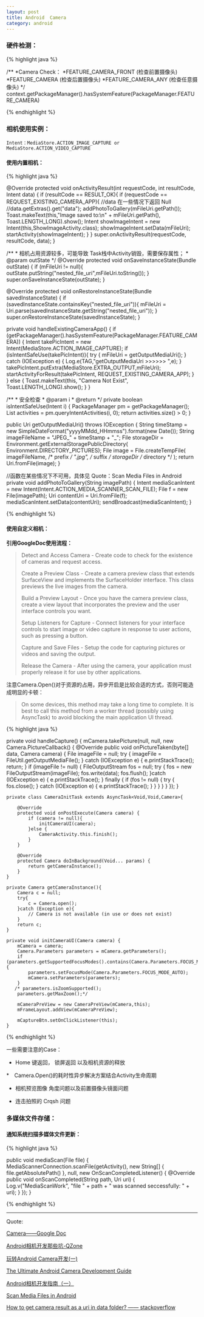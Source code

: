 ```yaml
---
layout: post
title: Android  Camera
category: android
---
```


### 硬件检测：

{% highlight java %}

/**
*Camera Check：
*FEATURE_CAMERA_FRONT (检查前置摄像头)
*FEATURE_CAMERA (检查后置摄像头)
*FEATURE_CAMERA_ANY (检查任意摄像头)
*/
context.getPackageManager().hasSystemFeature(PackageManager.FEATURE_CAMERA)

{% endhighlight %}  


### 相机使用实例：

`Intent：MediaStore.ACTION_IMAGE_CAPTURE or MediaStore.ACTION_VIDEO_CAPTURE`

#### 使用内置相机：

{% highlight java %}

@Override
   protected void onActivityResult(int requestCode, int resultCode, Intent data) {
       if (resultCode == RESULT_OK){
           if (requestCode == REQUEST_EXISTING_CAMERA_APP){
               //data 在一些情况下返回 Null
               //data.getExtras().get("data");
               addPhotoToGallery(mFileUri.getPath());
               Toast.makeText(this,"Image saved to:\n" + mFileUri.getPath(), Toast.LENGTH_LONG).show();
               Intent showImageIntent = new Intent(this,ShowImageActivity.class);
               showImageIntent.setData(mFileUri);
               startActivity(showImageIntent);
           }
       }
       super.onActivityResult(requestCode, resultCode, data);
   }

   /**
    * 相机占用资源较多，可能导致 Task栈中Activity销毁，需要保存属性；
    * @param outState
    */
   @Override
   protected void onSaveInstanceState(Bundle outState) {
       if (mFileUri != null){
           outState.putString("nested_file_uri",mFileUri.toString());
       }
       super.onSaveInstanceState(outState);
   }

   @Override
   protected void onRestoreInstanceState(Bundle savedInstanceState) {
       if (savedInstanceState.containsKey("nested_file_uri")){
           mFileUri = Uri.parse(savedInstanceState.getString("nested_file_uri"));
       }
       super.onRestoreInstanceState(savedInstanceState);
   }

   private void handleExistingCameraApp() {
       if (getPackageManager().hasSystemFeature(PackageManager.FEATURE_CAMERA)) {
           Intent takePicIntent = new Intent(MediaStore.ACTION_IMAGE_CAPTURE);
           if (isIntentSafeUse(takePicIntent)){
               try {
                   mFileUri = getOutputMediaUri();
               } catch (IOException e) {
                   Log.e(TAG,"getOutputMediaUri >>>>>> ",e);
               }
               takePicIntent.putExtra(MediaStore.EXTRA_OUTPUT,mFileUri);
               startActivityForResult(takePicIntent, REQUEST_EXISTING_CAMERA_APP);
           }
       } else {
           Toast.makeText(this, "Camera Not Exist", Toast.LENGTH_LONG).show();
       }
   }

   /**
    * 安全检查
    * @param i
    * @return
    */
   private boolean isIntentSafeUse(Intent i) {
       PackageManager pm = getPackageManager();
       List<ResolveInfo> activities = pm.queryIntentActivities(i, 0);
       return activities.size() > 0;
   }

   public Uri getOutputMediaUri() throws IOException {
       String timeStamp = new SimpleDateFormat("yyyyMMdd_HHmmss").format(new Date());
       String imageFileName = "JPEG_" + timeStamp + "_";
       File storageDir = Environment.getExternalStoragePublicDirectory(
               Environment.DIRECTORY_PICTURES);
       File image = File.createTempFile(
               imageFileName,  /* prefix */
               ".jpg",         /* suffix */
               storageDir      /* directory */
       );
       return Uri.fromFile(image);
   }

   //函数在某些情况下不可用，具体见 Quote：Scan Media Files in Android
   private void addPhotoToGallery(String imagePath) {
       Intent mediaScanIntent = new Intent(Intent.ACTION_MEDIA_SCANNER_SCAN_FILE);
       File f = new File(imagePath);
       Uri contentUri = Uri.fromFile(f);
       mediaScanIntent.setData(contentUri);
       sendBroadcast(mediaScanIntent);
   }

{% endhighlight %}  

#### 使用自定义相机：

**引用GoogleDoc使用流程：**

> Detect and Access Camera - Create code to check for the existence of cameras and request access.
>
> Create a Preview Class - Create a camera preview class that extends SurfaceView and implements the SurfaceHolder interface. This class previews the live images from the camera.
>
> Build a Preview Layout - Once you have the camera preview class, create a view layout that incorporates the preview and the user interface controls you want.
>
> Setup Listeners for Capture - Connect listeners for your interface controls to start image or video capture in response to user actions, such as pressing a button.
>
> Capture and Save Files - Setup the code for capturing pictures or videos and saving the output.
>
> Release the Camera - After using the camera, your application must properly release it for use by other applications.


注意Camera.Open()对于资源的占用，异步开启是比较合适的方式，否则可能造成明显的卡顿：

> On some devices, this method may take a long time to complete. It is best to call this method from a worker thread (possibly using AsyncTask) to avoid blocking the main application UI thread.

{% highlight java %}

private void handleCapture() {
        mCamera.takePicture(null, null, new Camera.PictureCallback() {
            @Override
            public void onPictureTaken(byte[] data, Camera camera) {
                File imageFile = null;
                try {
                    imageFile = FileUtil.getOutputMediaFile();
                } catch (IOException e) {
                    e.printStackTrace();
                    return;
                }
                if (imageFile != null) {
                    FileOutputStream fos = null;
                    try {
                        fos = new FileOutputStream(imageFile);
                        fos.write(data);
                        fos.flush();
                    }catch (IOException e) {
                        e.printStackTrace();
                    } finally {
                        if (fos != null) {
                            try {
                                fos.close();
                            } catch (IOException e) {
                                e.printStackTrace();
                            }
                        }
                    }
                }
            }
        });
    }

    private class CameraInitTask extends AsyncTask<Void,Void,Camera>{

        @Override
        protected void onPostExecute(Camera camera) {
            if (camera != null){
                initCameraUI(camera);
            }else {
                CameraActivity.this.finish();
            }
        }

        @Override
        protected Camera doInBackground(Void... params) {
            return getCameraInstance();
        }
    }

    private Camera getCameraInstance(){
        Camera c = null;
        try{
            c = Camera.open();
        }catch (Exception e){
            // Camera is not available (in use or does not exist)
        }
        return c;
    }

    private void initCameraUI(Camera camera) {
        mCamera = camera;
        Camera.Parameters parameters = mCamera.getParameters();
        if (parameters.getSupportedFocusModes().contains(Camera.Parameters.FOCUS_MODE_AUTO)){
            parameters.setFocusMode(Camera.Parameters.FOCUS_MODE_AUTO);
            mCamera.setParameters(parameters);
        }
       /* parameters.isZoomSupported();
        parameters.getMaxZoom();*/

        mCameraPreView = new CameraPreView(mCamera,this);
        mFrameLayout.addView(mCameraPreView);

        mCaptureBtn.setOnClickListener(this);
    }

{% endhighlight %}  

一些需要注意的Case：

*  Home  键返回， 锁屏返回 以及相机资源的释放          

*　Camera.Open()的耗时性异步解决方案结合Activity生命周期        

*  相机预览图像 角度问题以及前置摄像头镜面问题          
  
*  连击拍照的 Crqsh 问题 



### 多媒体文件存储：

#### 通知系统扫描多媒体文件更新：

{% highlight java %}

public void mediaScan(File file) {
    MediaScannerConnection.scanFile(getActivity(),
            new String[] { file.getAbsolutePath() }, null,
            new OnScanCompletedListener() {
                @Override
                public void onScanCompleted(String path, Uri uri) {
                    Log.v("MediaScanWork", "file " + path
                            + " was scanned seccessfully: " + uri);
                }
            });
}

{% endhighlight %}  

---

Quote:

[Camera——Google Doc](http://developer.android.com/guide/topics/media/camera.html)

[Android相机开发那些坑-QZone](https://mp.weixin.qq.com/s?__biz=MzI1MTA1MzM2Nw==&mid=401454605&idx=1&sn=d5a16f6dc13e7581fec08a4e704cd5d0&scene=1&srcid=0129iGRJmL4TZH30OZ4D3Ih6&key=710a5d99946419d940adfc47e2f61666f462551073e0e78b456c1012285d18f5c9d16d017b7e46794a0f41a277424c16&ascene=0&uin=Mjc3OTU3Nzk1&devicetype=iMac+MacBookPro10%2C1+OSX+OSX+10.10.5+build%2814F27%29&version=11020201&pass_ticket=TbVqOqFm7Sb0QDBJ52ODh0eBxTApnoGWBuvVAl2hl4F0VrsgG2ZcLohvthzuwow0)

[玩转Android Camera开发(一)](http://blog.csdn.net/yanzi1225627/article/details/33028041)

[The Ultimate Android Camera Development Guide](https://www.airpair.com/android/android-camera-development)

[Android相机开发指南（一）](https://www.zybuluo.com/flyouting/note/6272)

[Scan Media Files in Android](http://droidyue.com/blog/2014/01/19/scan-media-files-in-android/index.html)

[How to get camera result as a uri in data folder? —— stackoverflow](http://stackoverflow.com/questions/10042695/how-to-get-camera-result-as-a-uri-in-data-folder/10229228#10229228)
